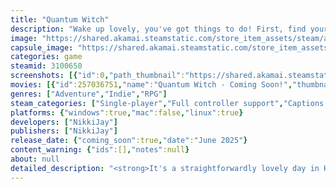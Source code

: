 ```yaml
---
title: "Quantum Witch"
description: "Wake up lovely, you've got things to do! First, find your lost flock of faer. Then find your wife, she'd look so cute wearing that flower you found. And if you have time, attack and dethrone god. Ok? Don't worry about that portal. I'm sure it's nothing. Now be careful. Every choice matters."
image: "https://shared.akamai.steamstatic.com/store_item_assets/steam/apps/3100650/header.jpg?t=1729869745"
capsule_image: "https://shared.akamai.steamstatic.com/store_item_assets/steam/apps/3100650/capsule_231x87.jpg?t=1729869745"
categories: game
steamid: 3100650
screenshots: [{"id":0,"path_thumbnail":"https://shared.akamai.steamstatic.com/store_item_assets/steam/apps/3100650/ss_5682c409e624533120e8923448290719eb5594b4.600x338.jpg?t=1729869745","path_full":"https://shared.akamai.steamstatic.com/store_item_assets/steam/apps/3100650/ss_5682c409e624533120e8923448290719eb5594b4.1920x1080.jpg?t=1729869745"},{"id":1,"path_thumbnail":"https://shared.akamai.steamstatic.com/store_item_assets/steam/apps/3100650/ss_19cab9bbef8d01bdb44e63cd07cf5e26c850b9a0.600x338.jpg?t=1729869745","path_full":"https://shared.akamai.steamstatic.com/store_item_assets/steam/apps/3100650/ss_19cab9bbef8d01bdb44e63cd07cf5e26c850b9a0.1920x1080.jpg?t=1729869745"},{"id":2,"path_thumbnail":"https://shared.akamai.steamstatic.com/store_item_assets/steam/apps/3100650/ss_c60acc0663b44e88ff93502c7470df8dd057ee28.600x338.jpg?t=1729869745","path_full":"https://shared.akamai.steamstatic.com/store_item_assets/steam/apps/3100650/ss_c60acc0663b44e88ff93502c7470df8dd057ee28.1920x1080.jpg?t=1729869745"},{"id":3,"path_thumbnail":"https://shared.akamai.steamstatic.com/store_item_assets/steam/apps/3100650/ss_f1fc3f0e0e1a42869bea555dbfe3f0e19a69d6cf.600x338.jpg?t=1729869745","path_full":"https://shared.akamai.steamstatic.com/store_item_assets/steam/apps/3100650/ss_f1fc3f0e0e1a42869bea555dbfe3f0e19a69d6cf.1920x1080.jpg?t=1729869745"},{"id":4,"path_thumbnail":"https://shared.akamai.steamstatic.com/store_item_assets/steam/apps/3100650/ss_2e2a4a2a3485d7902f7fd6b37f0e63b67c17e24e.600x338.jpg?t=1729869745","path_full":"https://shared.akamai.steamstatic.com/store_item_assets/steam/apps/3100650/ss_2e2a4a2a3485d7902f7fd6b37f0e63b67c17e24e.1920x1080.jpg?t=1729869745"},{"id":5,"path_thumbnail":"https://shared.akamai.steamstatic.com/store_item_assets/steam/apps/3100650/ss_942365cebd317d21fefc2fedad9c162e5a995a3b.600x338.jpg?t=1729869745","path_full":"https://shared.akamai.steamstatic.com/store_item_assets/steam/apps/3100650/ss_942365cebd317d21fefc2fedad9c162e5a995a3b.1920x1080.jpg?t=1729869745"},{"id":6,"path_thumbnail":"https://shared.akamai.steamstatic.com/store_item_assets/steam/apps/3100650/ss_4a8521fe0d45af27e1b9f17a9c4c8a354f20a669.600x338.jpg?t=1729869745","path_full":"https://shared.akamai.steamstatic.com/store_item_assets/steam/apps/3100650/ss_4a8521fe0d45af27e1b9f17a9c4c8a354f20a669.1920x1080.jpg?t=1729869745"}]
movies: [{"id":257036751,"name":"Quantum Witch - Coming Soon!","thumbnail":"https://shared.akamai.steamstatic.com/store_item_assets/steam/apps/257036751/movie.293x165.jpg?t=1722821245","webm":{"480":"http://video.akamai.steamstatic.com/store_trailers/257036751/movie480_vp9.webm?t=1722821245","max":"http://video.akamai.steamstatic.com/store_trailers/257036751/movie_max_vp9.webm?t=1722821245"},"mp4":{"480":"http://video.akamai.steamstatic.com/store_trailers/257036751/movie480.mp4?t=1722821245","max":"http://video.akamai.steamstatic.com/store_trailers/257036751/movie_max.mp4?t=1722821245"},"highlight":true}]
genres: ["Adventure","Indie","RPG"]
steam_categories: ["Single-player","Full controller support","Captions available"]
platforms: {"windows":true,"mac":false,"linux":true}
developers: ["NikkiJay"]
publishers: ["NikkiJay"]
release_date: {"coming_soon":true,"date":"June 2025"}
content_warning: {"ids":[],"notes":null}
about: null
detailed_description: "<strong>It's a straightforwardly lovely day in Hus.</strong><br><br><img class=\"bb_img\" src=\"https://shared.akamai.steamstatic.com/store_item_assets/steam/apps/3100650/extras/bovey.gif?t=1729869745\" /><br><br>It's <i>always</i> a lovely day in Hus. That's not suspicious at all! The bovey is grazing in the field, the faer are roaming around town causing chaos, the shadies are out preaching (they're not a cult!), and a giant stone portal to another dimension has appeared in the woods.<br><br>I hope nothing goes hideously wrong and results in an adventure.<br><br><strong>So what is it?</strong><br><br><ul class=\"bb_ul\"><li>Narrative and choice driven platform adventure. Imagine choose your own adventure meets point and click meets platformer. Yes, you've got it! It's that. Not a platformer: a PLOTformer<br></li><li>Hand crafted retro resolution pixel art in a cute style that definitely doesn't unexpectedly turn creepy.<br></li><li>Not a cult.<br></li><li>Choices matter. Convince a character to wear something? They'll wear it for the rest of the game. Save a character? They'll be there as part of your story.</li></ul><br>This is the journey of Ren, a twenty-something shepardess who gets thrown into a multiversal conflict while on a fetch quest to find her lost flock. She'll have the fates of her friends in her hands, and YOU will have to help her make the difficult choices.<br><br>Will she prevail? Will anyone survive? Why does everything pseudo-mystic have Quantum in the title? These questions and more, or fewer, may or may not be answered!<br><br>Characters and story original creations of NikkiJay, developed with BAFTA nominated writer Paul Rose.<br><br>Also you can pet the kitty.<h2 class=\"bb_tag\">What people are saying</h2><br>&quot;Instead of laying on the exposition and world building, we as the player are dropped into a world that feels lived in. Especially with a romantic relationship, instead of grabbing us by the throat and telling us that character X &amp; Y care for each other and you should care too! They are just a couple, but get past that and they have layers.&quot; - Scott's Game Asylum.<br><br>&quot;As a fan of narrative driven games, let me tell you, I am loving this.&quot; - Drewlusion, variety streamer.<br><br>&quot;A bunch of woke nonsense. It's got women in it!&quot; - Internet Man"
---
```


